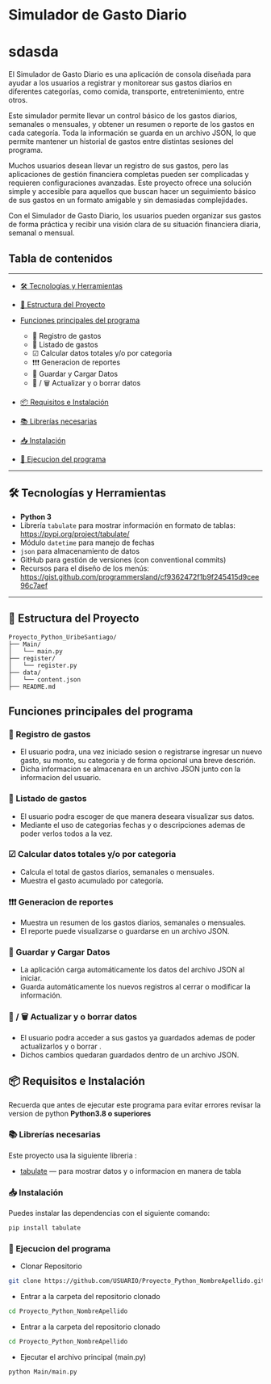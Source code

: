 # Simulador de Gasto Diario
# sdasda
El Simulador de Gasto Diario es una aplicación de consola diseñada para ayudar a los usuarios a registrar y monitorear sus gastos diarios en diferentes categorías, como comida, transporte, entretenimiento, entre otros.

Este simulador permite llevar un control básico de los gastos diarios, semanales o mensuales, y obtener un resumen o reporte de los gastos en cada categoría. Toda la información se guarda en un archivo JSON, lo que permite mantener un historial de gastos entre distintas sesiones del programa.

Muchos usuarios desean llevar un registro de sus gastos, pero las aplicaciones de gestión financiera completas pueden ser complicadas y requieren configuraciones avanzadas. Este proyecto ofrece una solución simple y accesible para aquellos que buscan hacer un seguimiento básico de sus gastos en un formato amigable y sin demasiadas complejidades. 

Con el Simulador de Gasto Diario, los usuarios pueden organizar sus gastos de forma práctica y recibir una visión clara de su situación financiera diaria, semanal o mensual.

## Tabla de contenidos
---
- [🛠️ Tecnologías y Herramientas](#️-tecnologías-y-herramientas)
- [📂 Estructura del Proyecto](#-estructura-del-proyecto)

- [Funciones principales del programa](#funciones-principales-del-programa)
  - 🤑 Registro de gastos
  - 📜 Listado de gastos 
  - ☑ Calcular datos totales y/o por categoria 
  - ❗❗❗ Generacion de reportes 
  - 🎦 Guardar y Cargar Datos 
  - 🦾 / 🗑 Actualizar y o borrar datos 

- [📦 Requisitos e Instalación](#-requisitos-e-instalación)
- [📚 Librerías necesarias](#-librerías-necesarias)
- [📥 Instalación](#-instalación)
- [🥂 Ejecucion del programa](#-ejecucion-del-programa)


---

## 🛠️ Tecnologías y Herramientas

- **Python 3**
- Librería `tabulate` para mostrar información en formato de tablas: https://pypi.org/project/tabulate/
- Módulo `datetime` para manejo de fechas
- `json` para almacenamiento de datos
- GitHub para gestión de versiones (con conventional commits)
- Recursos para el diseño de los menús: https://gist.github.com/programmersland/cf9362472f1b9f245415d9cee96c7aef

---

## 📂 Estructura del Proyecto
```
Proyecto_Python_UribeSantiago/
├── Main/
│   └── main.py
├── register/
│   └── register.py
├── data/
│   └── content.json
├── README.md
```

## Funciones principales del programa

### 🤑 Registro de gastos
- El usuario podra, una vez iniciado sesion o registrarse ingresar un nuevo gasto, su monto, su categoria y de forma opcional una breve descrión.
- Dicha informacion se almacenara en un archivo JSON junto con la informacion del usuario.

### 📜 Listado de gastos 
- El usuario podra escoger de que manera deseara visualizar sus datos.
- Mediante el uso de categorias fechas y o descripciones ademas de poder verlos todos a la vez.

### ☑ Calcular datos totales y/o por categoria 
- Calcula el total de gastos diarios, semanales o mensuales.
- Muestra el gasto acumulado por categoría.

### ❗❗❗ Generacion de reportes 
- Muestra un resumen de los gastos diarios, semanales o mensuales.
- El reporte puede visualizarse o guardarse en un archivo JSON.

### 🎦 Guardar y Cargar Datos 
- La aplicación carga automáticamente los datos del archivo JSON al iniciar.
- Guarda automáticamente los nuevos registros al cerrar o modificar la información.

### 🦾 / 🗑 Actualizar y o borrar datos 
- El usuario podra acceder a sus gastos ya guardados ademas de poder actualizarlos y o borrar .
- Dichos cambios quedaran guardados dentro de un archivo JSON.

## 📦 Requisitos e Instalación

Recuerda que antes de ejecutar este programa para evitar errores revisar la version de python **Python3.8 o superiores**

### 📚 Librerías necesarias

Este proyecto usa la siguiente libreria :

- [tabulate](https://pypi.org/project/tabulate/) — para mostrar datos y o informacion en manera de tabla

### 📥 Instalación

Puedes instalar las dependencias con el siguiente comando:

```bash
pip install tabulate
```
### 🥂 Ejecucion del programa 

- Clonar Repositorio
```bash
git clone https://github.com/USUARIO/Proyecto_Python_NombreApellido.git
```
- Entrar a la carpeta del repositorio clonado
```bash
cd Proyecto_Python_NombreApellido
```
- Entrar a la carpeta del repositorio clonado
```bash
cd Proyecto_Python_NombreApellido
```
- Ejecutar el archivo principal (main.py)
```bash
python Main/main.py
```